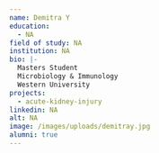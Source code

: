 ```yaml
---
name: Demitra Y
education:
  - NA
field of study: NA
institution: NA
bio: |-
  Masters Student
  Microbiology & Immunology
  Western University
projects:
  - acute-kidney-injury
linkedin: NA
alt: NA
image: /images/uploads/demitray.jpg
alumni: true
---
```

